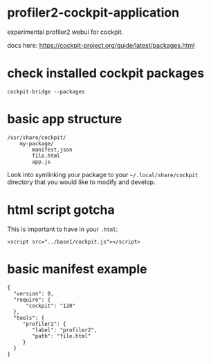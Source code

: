 # profiler2-cockpit-application

experimental profiler2 webui for cockpit.

docs here: https://cockpit-project.org/guide/latest/packages.html

# check installed cockpit packages

```
cockpit-bridge --packages
```

# basic app structure

```
/usr/share/cockpit/
    my-package/
        manifest.json
        file.html
        app.js
```

Look into symlinking your package to your `~/.local/share/cockpit` directory that you would like to modify and develop.

# html script gotcha

This is important to have in your `.html`:

```
<script src="../base1/cockpit.js"></script>
```

# basic manifest example

```
{
  "version": 0,
  "require": {
      "cockpit": "120"
  },
  "tools": {
     "profiler2": {
        "label": "profiler2",
        "path": "file.html"
     }
  }
}
```
